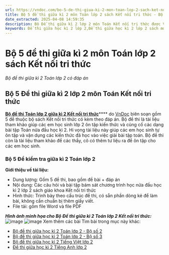```yaml
---
url: https://vndoc.com/bo-5-de-thi-giua-ki-2-mon-toan-lop-2-sach-ket-noi-tri-thuc-316265
title: Bộ 5 đề thi giữa kì 2 môn Toán lớp 2 sách Kết nối tri thức - Bộ đề thi giữa kì 2 Toán lớp 2 có đáp án - VnDoc.com
date_extracted: 2025-04-08 14:59:35
description: Bộ Đề thi giữa kì 2 lớp 2 môn Toán Kết nối tri thức được VnDoc biên soạn nhằm hỗ trợ các em học sinh tham khảo, luyện tập để đạt kết quả cao trong kì thi cuối kì 2 sắp tới.
keywords: Đề thi giữa học kì 2 lớp 2,Đề thi giữa học kì 2 lớp 2 sách mới,đề thi giữa học kì 2 lớp 2 Kết nối tri thức,Đề kiểm tra giữa học kì II môn Toán lớp 2,đề kiểm tra học kì 2 môn Toán lớp 2,đề thi học kỳ 2 môn Toán lớp 2,đáp án đề kiểm tra giữa học kì 2 lớp 2,đề thi lớp 2,thư viện đề thi lớp 2,Đề thi giữa học kì 2 lớp 2 năm 2023,Đề thi giữa kì 2 lớp 2,Ôn tập giữa học kì 2 môn Toán
---
```


# Bộ 5 đề thi giữa kì 2 môn Toán lớp 2 sách Kết nối tri thức
 _Bộ đề thi giữa kì 2 Toán lớp 2 có đáp án_
## **Bộ 5 Đề thi giữa kì 2 lớp 2 môn Toán Kết nối tri thức**
[**Bộ đề thi Toán lớp 2 giữa kì 2 Kết nối tri thức**](<https://vndoc.com/bo-5-de-thi-giua-ki-2-mon-toan-lop-2-sach-ket-noi-tri-thuc-316265>)**** do [VnDoc](<https://vndoc.com/>) biên soạn gồm 5 đề thuộc bộ  sách Kết nối tri thức có kèm theo đáp án. Bộ đề thi là tài liệu tham khảo giúp các em học sinh lớp 2 ôn tập kiến thức và củng cố các dạng bài tập Toán nửa đầu học kì 2. Hi vọng tài liệu này giúp các em học sinh tự ôn tập và vận dụng các kiến thức đã học vào việc giải bài tập toán. Bộ đề thi còn là tài liệu tham khảo để các thầy, cô có thêm tư liệu ra đề ôn tập cho các em học sinh.
### **Bộ 5 Đề kiểm tra giữa kì 2 Toán lớp 2**
**Giới thiệu về tài liệu:**
  * Dung lượng: Gồm 5 đề thi, bao gồm đề bài + đáp án
  * Nội dung: Các câu hỏi và bài tập bám sát chương trình học nửa đầu học kì 2 lớp 2 sách giáo khoa Kết nối tri thức
  * Hình thức: Trình bày theo cấu trúc đề thi, có sẵn phần dòng kẻ để làm bài, không cần chuẩn bị thêm giấy viết.
  * File tải: gồm file Word và file PDF

_**Hình ảnh minh họa cho Bộ Đề thi giữa kì 2 Toán lớp 2 Kết nối tri thức:**_
![image](https://i.vdoc.vn/data/image/2024/03/05/638452760919889919.png)
![image](https://i.vdoc.vn/data/image/2024/03/05/Bo-de-thi-giua-ki-2-Toan-lop-2-Ket-noi-tri-thuc.png)
Xem thêm các bài Tìm bài trong mục này khác:
  * [Bộ đề thi giữa học kì 2 Toán lớp 2 - Bộ số 2](</bo-de-thi-giua-hoc-ki-2-lop-2-mon-toan-ket-noi-tri-thuc-290607>)
  * [Bộ đề thi giữa học kì 2 Toán lớp 2 - Bộ số 3](</bo-de-thi-giua-hoc-ki-2-lop-2-ket-noi-tri-thuc-290593>)
  * [Bộ đề thi giữa học kì 2 Tiếng Việt lớp 2](</bo-de-thi-giua-hoc-ki-2-mon-tieng-viet-lop-2-sach-kn-256892>)
  * [Đề thi giữa học kì 2 Tiếng Anh lớp 2](</de-thi-tieng-anh-lop-2-giua-hoc-ki-2-global-success-316562>)

